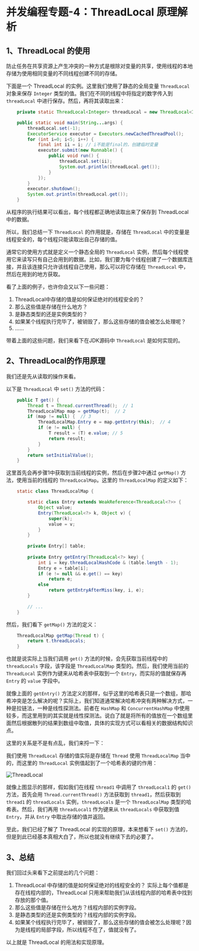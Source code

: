 # 并发编程专题-4：ThreadLocal 原理解析

## 1、ThreadLocal 的使用

防止任务在共享资源上产生冲突的一种方式是根除对变量的共享，使用线程的本地存储为使用相同变量的不同线程创建不同的存储。

下面是一个 ThreadLocal 的实例。这里我们使用了静态的全局变量 `ThreadLocal` 对象来保存 `Integer` 类型的值。我们在不同的线程中将指定的数字传入到 `threadLocal` 中进行保存。然后，再将其读取出来：

```java
    private static ThreadLocal<Integer> threadLocal = new ThreadLocal<Integer>();

    public static void main(String...args) {
        threadLocal.set(-1);
        ExecutorService executor = Executors.newCachedThreadPool();
        for (int i=0; i<5; i++) {
            final int ii = i; // i不能是final的，创建临时变量
            executor.submit(new Runnable() {
                public void run() {
                    threadLocal.set(ii);
                    System.out.println(threadLocal.get());
                }
            });
        }
        executor.shutdown();
        System.out.println(threadLocal.get());
    }
```

从程序的执行结果可以看出，每个线程都正确地读取出来了保存到 ThreadLocal 中的数据。

所以，我们总结一下 `ThreadLocal` 的作用就是，存储在 `ThreadLocal` 中的变量是线程安全的，每个线程只能读取出自己存储的值。

通常它的使用方式就是定义一个静态全局的 `ThreadLocal` 实例，然后每个线程使用它来读写只有自己会用到的数据。比如，我们要为每个线程创建了一个数据库连接，并且该连接只允许该线程自己使用，那么可以将它存储在 `ThreadLocal` 中，然后在用到的地方获取。

看了上面的例子，也许你会又以下一些问题：

1. ThreadLocal中存储的值是如何保证绝对的线程安全的？
2. 那么这些值是存储在什么地方？
3. 是静态类型的还是实例类型的？
4. 如果某个线程执行完毕了，被销毁了，那么这些存储的值会被怎么处理呢？
5. ……

带着上面的这些问题，我们来看下在JDK源码中 `ThreadLocal` 是如何实现的。

## 2、ThreadLocal的作用原理

我们还是先从读取的操作来看。

以下是 `ThreadLocal` 中 `set()` 方法的代码：

```java
    public T get() {
        Thread t = Thread.currentThread();  // 1
        ThreadLocalMap map = getMap(t);  // 2
        if (map != null) {  // 3
            ThreadLocalMap.Entry e = map.getEntry(this);  // 4
            if (e != null) {
                T result = (T) e.value; // 5
                return result;
            }
        }
        return setInitialValue();
    }
```

这里首先会再步骤1中获取到当前线程的实例，然后在步骤2中通过 `getMap()` 方法，使用当前的线程的 `ThreadLocalMap`。这里的 `ThreadLocalMap` 的定义如下：

```java
    static class ThreadLocalMap {

        static class Entry extends WeakReference<ThreadLocal<?>> {
            Object value;
            Entry(ThreadLocal<?> k, Object v) {
                super(k);
                value = v;
            }
        }
		
        private Entry[] table;
		
        private Entry getEntry(ThreadLocal<?> key) {
            int i = key.threadLocalHashCode & (table.length - 1);
            Entry e = table[i];
            if (e != null && e.get() == key)
                return e;
            else
                return getEntryAfterMiss(key, i, e);
        }
		
        // ...
    }
```

然后，我们看下 `getMap()` 方法的定义：

```java
    ThreadLocalMap getMap(Thread t) {
        return t.threadLocals;
    }
```

也就是说实际上当我们调用 `get()` 方法的时候，会先获取当前线程中的 `threadLocals` 字段，该字段是 `ThreadLocalMap` 类型的。然后，我们使用当前的 `ThreadLocal` 实例作为键来从哈希表中获取到一个 `Entry`，而实际的值就保存再 `Entry` 的 `value` 字段中。

就像上面的 `getEntry()` 方法定义的那样，似乎这里的哈希表只是一个数组，那哈希冲突是怎么解决的呢？实际上，我们知道通常解决哈希冲突有两种解决方式，一种是拉链法，一种是线性探测法。前者在 `HashMap` 和 `ConcurrentHashMap` 中使用较多，而这里用到的其实就是线性探测法。说白了就是将所有的值放在一个数组里面然后根据散列的结果到数组中取值，具体的实现方式可以看相关的数据结构知识点。

这里的关系是不是有点乱，我们来捋一下：

我们使用 `ThreadLocal` 存储的值实际是存储在 `Thread` 使用 `ThreadLocalMap` 当中的，而这里的 `ThreadLocal` 实例值起到了一个哈希表的键的作用：

![ThreadLocal](https://user-gold-cdn.xitu.io/2018/7/10/16484c37c286069f?w=1276&h=473&f=png&s=19243)

就像上图显示的那样，假如我们在线程 `thread1` 中调用了 `threadLocal1` 的 `get()` 方法，首先会用 `Thread.currentThread()` 方法获取到 `thread1`，然后获取到 `thread1` 的 `threadLocals` 实例，`threadLocals` 是一个 `ThreadLocalMap` 类型的哈希表。然后，我们再用 `threadLocal1` 作为键来从 `threadLocals` 中获取到值 `Entry`，并从 `Entry` 中取出存储的值并返回。

至此，我们已经了解了 ThreadLocal 的实现的原理，本来想看下 `set()` 方法的，但是到此已经基本真相大白了，所以也就没有继续下去的必要了。

## 3、总结

我们回过头来看下之前提出的几个问题：

1. ThreadLocal 中存储的值是如何保证绝对的线程安全的？
实际上每个值都是存在线程内部的，ThreadLocal 只用来帮助我们从该线程内部的哈希表中找到存放的那个值。
2. 那么这些值是存储在什么地方？线程内部的实例字段。
3. 是静态类型的还是实例类型的？线程内部的实例字段。
4. 如果某个线程执行完毕了，被销毁了，那么这些存储的值会被怎么处理呢？因为是线程的局部字段，所以线程不在了，值就没有了。

以上就是 ThreadLocal 的用法和实现原理。
